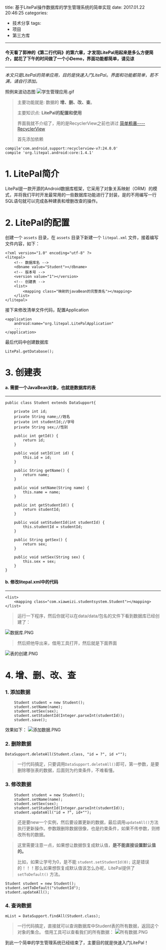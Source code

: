 title: 基于LitePal操作数据库的学生管理系统的简单实现
date: 2017.01.22 20:46:25
categories:
- 技术分享
tags:
- 项目
- 第三方库
---

#### 今天看了郭神的《第二行代码》的第六章，才发现LitePal用起来是多么方便简介，就花了下午的时间做了一个小Demo，界面功能都简单，请见谅
---
*本文只是LitePal的简单应用，目的是快速入门LitePal。界面和功能都简单，若不满，请自行添加。*

<!-- more -->

照例来波动态图
![学生管理应用.gif](http://upload-images.jianshu.io/upload_images/4043475-0fff41c510bbc5c6.gif?imageMogr2/auto-orient/strip)
>主要功能就是: 数据的 **增、删、改、查**。
>
>主要知识点: **LitePal的配置和使用**
>
>界面我就不介绍了，用的是RecyclerView之前也讲过 [简单粗暴----RecyclerView](http://www.jianshu.com/p/60819de9eb42)
>
>首先添加依赖 
>
    compile'com.android.support:recyclerview-v7:24.0.0'
    compile 'org.litepal.android:core:1.4.1'

# 1. LitePal简介 #
LitePal是一款开源的Android数据库框架，它采用了对象关系映射（ORM）的模式，并将我们平时开发最常用的一些数据库功能进行了封装，是的不用编写一行SQL语句就可以完成各种建表和增删改查的操作。
# 2. LitePal的配置 #
创建一个 `assets` 目录，在 `assets` 目录下新建一个 `litepal.xml` 文件，接着编写文件内容，如下：

	<?xml version="1.0" encoding="utf-8" ?>
	<litepal>
		<!-- 数据库名 -->
	    <dbname value="Student"></dbname>
		<!-- 版本号 -->
	    <version value="1"></version>
		<!-- 创建表 -->
	    <list>
	        <mapping class="映射的javaBean的完整类名"></mapping>
	    </list>
	</litepal>
接下来修改清单文件代码，配置Application

	<application
        android:name="org.litepal.LitePalApplication"
        ...
    </application>

最后代码中创建数据库

    LitePal.getDatabase();
# 3. 创建表 #
#### a. 需要一个JavaBean对象，也就是数据库的表 ####
---
	public class Student extends DataSupport{

	    private int id;
	    private String name;//姓名
	    private int studentId;//学号
	    private String sex;//性别
	
	    public int getId() {
	        return id;
	    }
	
	    public void setId(int id) {
	        this.id = id;
	    }
	
	    public String getName() {
	        return name;
	    }
	
	    public void setName(String name) {
	        this.name = name;
	    }
	
	    public int getStudentId() {
	        return studentId;
	    }
	
	    public void setStudentId(int studentId) {
	        this.studentId = studentId;
	    }
	
	    public String getSex() {
	        return sex;
	    }
	
	    public void setSex(String sex) {
	        this.sex = sex;
	    }
	}

#### b. 修改litepal.xml中的代码 ####
---
	<list>
        <mapping class="com.xiaweizi.studentsystem.Student"></mapping>
    </list>
>运行一下程序，然后你就可以在data/data/包名的文件下看到数据库已经创建了：

![数据库.PNG](http://upload-images.jianshu.io/upload_images/4043475-7d01854c495230ad.PNG?imageMogr2/auto-orient/strip%7CimageView2/2/w/1240)

>然后把他导出来，借用工具打开，然后就是下面界面

![表的创建.PNG](http://upload-images.jianshu.io/upload_images/4043475-3e4c37de6dcd5cdb.PNG?imageMogr2/auto-orient/strip%7CimageView2/2/w/1240)

# 4. 增、删、改、查 #
### 1. 添加数据 ###

		Student student = new Student();
        student.setName(name);
        student.setSex(sex);
        student.setStudentId(Integer.parseInt(studentId));
        student.save();
效果如下：
![添加数据.PNG](http://upload-images.jianshu.io/upload_images/4043475-bf48d4c2d74d168e.PNG?imageMogr2/auto-orient/strip%7CimageView2/2/w/1240)

### 2. 删除数据 ###
	DataSupport.deleteAll(Student.class, "id = ?", id +"");
>一行代码搞定，只要调用`DataSupport.deleteAll()`即可，第一参数，是要删除哪张表的数据，后面则为约束条件，不难看懂。
### 3. 修改数据 ###
		Student student = new Student();
        student.setName(name);
        student.setSex(sex);
        student.setStudentId(Integer.parseInt(studentId));
        student.updateAll("id = ?", id+"");
>还是要new一个实例，然后要设置更新的数据，最后调用`updateAll()`方法执行更新操作。参数跟删除数据很像，也是约束条件，如果不传参数，则修改所有的数据。

>这里需要注意一点，如果想让数据恢复成默认值，**是不能直接设置默认值的。**
>
>比如，如果让学号为0，是不能 `student.setStudentId(0);` 这是错误的！！！那么如果想恢复成默认值该怎么办呢，LitePal提供了`setToDefault()` 方法。

  	Student student = new Student();
    student.setToDefault("studentId");
    student.updateAll();
### 4. 查询数据 ###
	mList = DataSupport.findAll(Student.class);
>一行代码搞定，直接就可以查询数据库中Student表的所有数据，返回这个对象的集合。
>借用工具可以查看我们的所有数据：
![所有数据.PNG](http://upload-images.jianshu.io/upload_images/4043475-436d22171cb8b0d0.PNG?imageMogr2/auto-orient/strip%7CimageView2/2/w/1240)

到此一个简单的学生管理系统已经结束了，主要目的就是快速入门LitePal！
